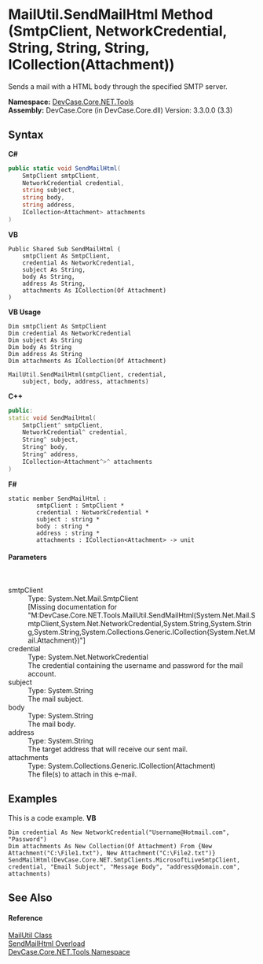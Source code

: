 # MailUtil.SendMailHtml Method (SmtpClient, NetworkCredential, String, String, String, ICollection(Attachment))
 

Sends a mail with a HTML body through the specified SMTP server.

**Namespace:**&nbsp;<a href="N_DevCase_Core_NET_Tools">DevCase.Core.NET.Tools</a><br />**Assembly:**&nbsp;DevCase.Core (in DevCase.Core.dll) Version: 3.3.0.0 (3.3)

## Syntax

**C#**<br />
``` C#
public static void SendMailHtml(
	SmtpClient smtpClient,
	NetworkCredential credential,
	string subject,
	string body,
	string address,
	ICollection<Attachment> attachments
)
```

**VB**<br />
``` VB
Public Shared Sub SendMailHtml ( 
	smtpClient As SmtpClient,
	credential As NetworkCredential,
	subject As String,
	body As String,
	address As String,
	attachments As ICollection(Of Attachment)
)
```

**VB Usage**<br />
``` VB Usage
Dim smtpClient As SmtpClient
Dim credential As NetworkCredential
Dim subject As String
Dim body As String
Dim address As String
Dim attachments As ICollection(Of Attachment)

MailUtil.SendMailHtml(smtpClient, credential, 
	subject, body, address, attachments)
```

**C++**<br />
``` C++
public:
static void SendMailHtml(
	SmtpClient^ smtpClient, 
	NetworkCredential^ credential, 
	String^ subject, 
	String^ body, 
	String^ address, 
	ICollection<Attachment^>^ attachments
)
```

**F#**<br />
``` F#
static member SendMailHtml : 
        smtpClient : SmtpClient * 
        credential : NetworkCredential * 
        subject : string * 
        body : string * 
        address : string * 
        attachments : ICollection<Attachment> -> unit 

```


#### Parameters
&nbsp;<dl><dt>smtpClient</dt><dd>Type: System.Net.Mail.SmtpClient<br />\[Missing <param name="smtpClient"/> documentation for "M:DevCase.Core.NET.Tools.MailUtil.SendMailHtml(System.Net.Mail.SmtpClient,System.Net.NetworkCredential,System.String,System.String,System.String,System.Collections.Generic.ICollection{System.Net.Mail.Attachment})"\]</dd><dt>credential</dt><dd>Type: System.Net.NetworkCredential<br />The credential containing the username and password for the mail account.</dd><dt>subject</dt><dd>Type: System.String<br />The mail subject.</dd><dt>body</dt><dd>Type: System.String<br />The mail body.</dd><dt>address</dt><dd>Type: System.String<br />The target address that will receive our sent mail.</dd><dt>attachments</dt><dd>Type: System.Collections.Generic.ICollection(Attachment)<br />The file(s) to attach in this e-mail.</dd></dl>

## Examples
This is a code example. 
**VB**<br />
``` VB
Dim credential As New NetworkCredential("Username@Hotmail.com", "Password")
Dim attachments As New Collection(Of Attachment) From {New Attachment("C:\File1.txt"), New Attachment("C:\File2.txt")}
SendMailHtml(DevCase.Core.NET.SmtpClients.MicrosoftLiveSmtpClient, credential, "Email Subject", "Message Body", "address@domain.com", attachments)
```


## See Also


#### Reference
<a href="T_DevCase_Core_NET_Tools_MailUtil">MailUtil Class</a><br /><a href="Overload_DevCase_Core_NET_Tools_MailUtil_SendMailHtml">SendMailHtml Overload</a><br /><a href="N_DevCase_Core_NET_Tools">DevCase.Core.NET.Tools Namespace</a><br />